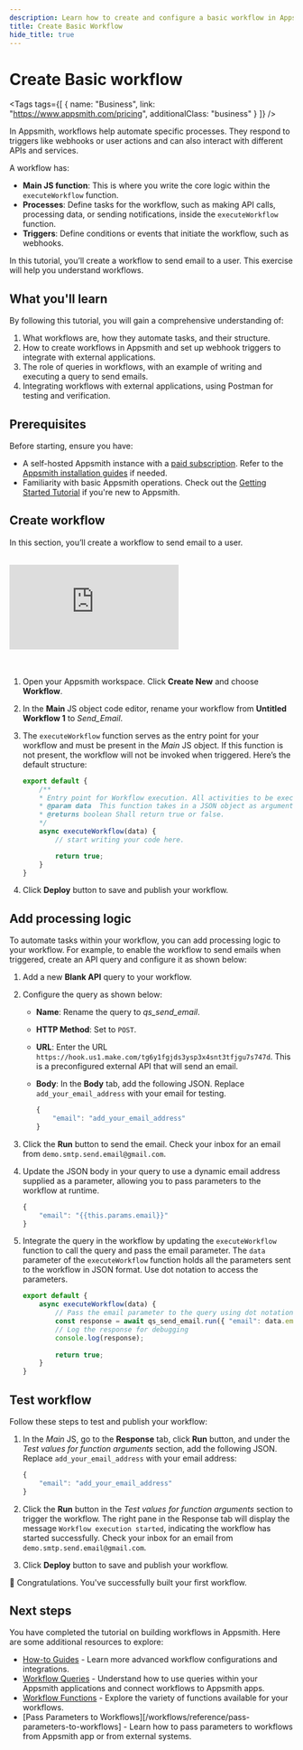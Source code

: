 ```yaml
---
description: Learn how to create and configure a basic workflow in Appsmith, understand key concepts, and apply them to automate tasks such as sending emails.
title: Create Basic Workflow
hide_title: true
---
```

<!-- vale off -->

<div className="tag-wrapper">
 <h1>Create Basic workflow</h1>

<Tags
tags={[
{ name: "Business", link: "https://www.appsmith.com/pricing", additionalClass: "business" }
]}
/>

</div>

<!-- vale on -->

In Appsmith, workflows help automate specific processes. They respond to triggers like webhooks or user actions and can also interact with different APIs and services.

A workflow has:

- **Main JS function**: This is where you write the core logic within the `executeWorkflow` function.
- **Processes**: Define tasks for the workflow, such as making API calls, processing data, or sending notifications, inside the `executeWorkflow` function.
- **Triggers**: Define conditions or events that initiate the workflow, such as webhooks.

In this tutorial, you’ll create a workflow to send email to a user. This exercise will help you understand workflows.

## What you'll learn

By following this tutorial, you will gain a comprehensive understanding of:

1. What workflows are, how they automate tasks, and their structure.
2. How to create workflows in Appsmith and set up webhook triggers to integrate with external applications.
3. The role of queries in workflows, with an example of writing and executing a query to send emails.
4. Integrating workflows with external applications, using Postman for testing and verification.

## Prerequisites

Before starting, ensure you have:

- A self-hosted Appsmith instance with a [paid subscription](https://www.appsmith.com/pricing). Refer to the [Appsmith installation guides](/getting-started/setup/installation-guides) if needed.
- Familiarity with basic Appsmith operations. Check out the [Getting Started Tutorial](/getting-started/tutorials/start-building) if you're new to Appsmith.

## Create workflow

In this section, you’ll create a workflow to send email to a user.

<br/>
<div style={{ position: "relative", paddingBottom: "calc(50.520833333333336% + 41px)", height: "0", width: "100%" }}>
<iframe src="https://demo.arcade.software/BzEnldkGHkIJ91SDxubA?embed" frameborder="0" loading="lazy" webkitallowfullscreen mozallowfullscreen allowfullscreen style={{ position: "absolute", top: "0", left: "0", width: "100%", height: "100%", colorScheme: "light" }} title="Appsmith | Create workflow">
</iframe>
</div>
<br/><br/>

1. Open your Appsmith workspace. Click **Create New** and choose **Workflow**.
2. In the **Main** JS object code editor, rename your workflow from **Untitled Workflow 1** to *Send_Email*.
3.  The `executeWorkflow` function serves as the entry point for your workflow and must be present in the _Main_ JS object. If this function is not present, the workflow will not be invoked when triggered. Here’s the default structure:

    ```javascript
    export default {
        /**
        * Entry point for Workflow execution. All activities to be executed should be defined here.
        * @param data  This function takes in a JSON object as arguments (data) which can be passed when you trigger the workflow.
        * @returns boolean Shall return true or false.
        */
        async executeWorkflow(data) {
            // start writing your code here.

            return true;
        }
    }
    ```
4. Click **Deploy** button to save and publish your workflow.

## Add processing logic

To automate tasks within your workflow, you can add processing logic to your workflow. For example, to enable the workflow to send emails when triggered, create an API query and configure it as shown below:

1. Add a new **Blank API** query to your workflow.
2. Configure the query as shown below:
   - **Name**: Rename the query to *qs_send_email*.
   - **HTTP Method**: Set to `POST`.
   - **URL**: Enter the URL `https://hook.us1.make.com/tg6y1fgjds3ysp3x4snt3tfjgu7s747d`. This is a preconfigured external API that will send an email.
   - **Body**: In the **Body** tab, add the following JSON. Replace `add_your_email_address` with your email for testing.

        ```javascript
        {
            "email": "add_your_email_address"
        }
        ```
3. Click the **Run** button to send the email. Check your inbox for an email from `demo.smtp.send.email@gmail.com`.
4. Update the JSON body in your query to use a dynamic email address supplied as a parameter, allowing you to pass parameters to the workflow at runtime.

    ```javascript
    {
        "email": "{{this.params.email}}"
    }
    ```

   
5. Integrate the query in the workflow by updating the `executeWorkflow` function to call the query and pass the email parameter. The `data` parameter of the `executeWorkflow` function holds all the parameters sent to the workflow in JSON format. Use dot notation to access the parameters.

    ```javascript
    export default {
        async executeWorkflow(data) {
            // Pass the email parameter to the query using dot notation
            const response = await qs_send_email.run({ "email": data.email });
            // Log the response for debugging
            console.log(response);
        
            return true;
        }
    }
    ```

## Test workflow

Follow these steps to test and publish your workflow:

1. In the _Main_ JS, go to the **Response** tab, click **Run** button, and under the *Test values for function arguments* section, add the following JSON. Replace `add_your_email_address` with your email address:
    ```javascript
    {
        "email": "add_your_email_address"
    }
    ```
2. Click the **Run** button in the *Test values for function arguments* section to trigger the workflow. The right pane in the Response tab will display the message `Workflow execution started`, indicating the workflow has started successfully. Check your inbox for an email from `demo.smtp.send.email@gmail.com`.

3. Click **Deploy** button to save and publish your workflow.

🚩 Congratulations. You've successfully built your first workflow.

## Next steps

You have completed the tutorial on building workflows in Appsmith. Here are some additional resources to explore:

* [How-to Guides](/workflows/how-to-guides) - Learn more advanced workflow configurations and integrations.
* [Workflow Queries](/workflows/reference/workflow-queries) - Understand how to use queries within your Appsmith applications and connect workflows to Appsmith apps.
* [Workflow Functions](/workflows/reference/workflow-functions) - Explore the variety of functions available for your workflows.
* [Pass Parameters to Workflows][/workflows/reference/pass-parameters-to-workflows] - Learn how to pass parameters to workflows from Appsmith app or from external systems.